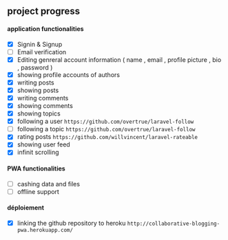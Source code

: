 ## project progress

#### application functionalities
- [x] Signin & Signup
- [ ] Email verification
- [x] Editing genreral account information ( name , email , profile picture , bio , password )
- [x] showing profile accounts of authors
- [x] writing posts
- [x] showing posts
- [x] writing comments
- [x] showing comments
- [x] showing topics
- [x] following a user `https://github.com/overtrue/laravel-follow`
- [ ] following a topic `https://github.com/overtrue/laravel-follow`
- [x] rating posts `https://github.com/willvincent/laravel-rateable`
- [x] showing user feed
- [x] infinit scrolling

#### PWA functionalities
- [ ] cashing data and files
- [ ] offline support

#### déploiement
- [x] linking the github repository to heroku `http://collaborative-blogging-pwa.herokuapp.com/`
